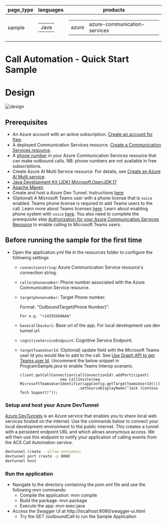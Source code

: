 |page_type| languages                             |products
|---|---------------------------------------|---|
|sample| <table><tr><td>Java</tr></td></table> |<table><tr><td>azure</td><td>azure-communication-services</td></tr></table>|

# Call Automation - Quick Start Sample

# Design

![design](./static/OutboundCallDesign.png)

## Prerequisites

- An Azure account with an active subscription. [Create an account for free](https://azure.microsoft.com/free/?WT.mc_id=A261C142F). 
- A deployed Communication Services resource. [Create a Communication Services resource](https://docs.microsoft.com/azure/communication-services/quickstarts/create-communication-resource).
- A [phone number](https://learn.microsoft.com/en-us/azure/communication-services/quickstarts/telephony/get-phone-number) in your Azure Communication Services resource that can make outbound calls. NB: phone numbers are not available in free subscriptions.
- Create Azure AI Multi Service resource. For details, see [Create an Azure AI Multi service](https://learn.microsoft.com/en-us/azure/cognitive-services/cognitive-services-apis-create-account).
- [Java Development Kit (JDK) Microsoft.OpenJDK.17](https://learn.microsoft.com/en-us/java/openjdk/download)
- [Apache Maven](https://maven.apache.org/download.cgi)
- Create and host a Azure Dev Tunnel. Instructions [here](https://learn.microsoft.com/en-us/azure/developer/dev-tunnels/get-started)
- (Optional) A Microsoft Teams user with a phone license that is `voice` enabled. Teams phone license is required to add Teams users to the call. Learn more about Teams licenses [here](https://www.microsoft.com/microsoft-teams/compare-microsoft-teams-bundle-options).  Learn about enabling phone system with `voice` [here](https://learn.microsoft.com/microsoftteams/setting-up-your-phone-system).   You also need to complete the prerequisite step [Authorization for your Azure Communication Services Resource](https://learn.microsoft.com/azure/communication-services/how-tos/call-automation/teams-interop-call-automation?pivots=programming-language-javascript#step-1-authorization-for-your-azure-communication-services-resource-to-enable-calling-to-microsoft-teams-users) to enable calling to Microsoft Teams users.

## Before running the sample for the first time

- Open the application.yml file in the resources folder to configure the following settings

    - `connectionstring`: Azure Communication Service resource's connection string.
    - `callerphonenumber`: Phone number associated with the Azure Communication Service resource.
    - `targetphonenumber`: Target Phone number.

      Format: "OutboundTarget(Phone Number)".

          For e.g. "+1425XXXAAAA"
    - `basecallbackuri`: Base url of the app. For local development use dev tunnel url.
    - `cognitiveServiceEndpoint`: Cognitive Service Endpoint.
    - `targetTeamsUserId`: (Optional) update field with the Microsoft Teams user Id you would like to add to the call. See [Use Graph API to get Teams user Id](../../../how-tos/call-automation/teams-interop-call-automation.md#step-2-use-the-graph-api-to-get-microsoft-entra-object-id-for-teams-users-and-optionally-check-their-presence).  Uncomment the below snippet in ProgramSample.java to enable Teams Interop scenario.
      ```
      client.getCallConnection(callConnectionId).addParticipant(
                        new CallInvite(new MicrosoftTeamsUserIdentifier(appConfig.getTargetTeamsUserId()))
                                .setSourceDisplayName("Jack (Contoso Tech Support)"));
      ```

### Setup and host your Azure DevTunnel

[Azure DevTunnels](https://learn.microsoft.com/en-us/azure/developer/dev-tunnels/overview) is an Azure service that enables you to share local web services hosted on the internet. Use the commands below to connect your local development environment to the public internet. This creates a tunnel with a persistent endpoint URL and which allows anonymous access. We will then use this endpoint to notify your application of calling events from the ACS Call Automation service.

```bash
devtunnel create --allow-anonymous
devtunnel port create -p 8080
devtunnel host
```

### Run the application

- Navigate to the directory containing the pom.xml file and use the following mvn commands:
    - Compile the application: mvn compile
    - Build the package: mvn package
    - Execute the app: mvn exec:java
- Access the Swagger UI at http://localhost:8080/swagger-ui.html
    - Try the GET /outboundCall to run the Sample Application

